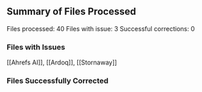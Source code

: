 
## Summary of Files Processed
Files processed: 40
Files with issue: 3
Successful corrections: 0

### Files with Issues
[[Ahrefs AI]], [[Ardoq]], [[Stornaway]]

### Files Successfully Corrected

